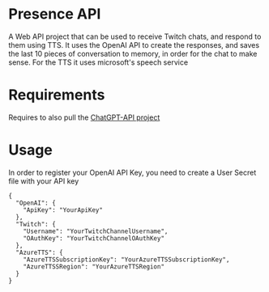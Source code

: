 # Presence API
A Web API project that can be used to receive Twitch chats, and respond to them using TTS. It uses the OpenAI API to create the responses, and saves the last 10 pieces of conversation to memory, in order for the chat to make sense. For the TTS it uses microsoft's speech service

# Requirements
Requires to also pull the [ChatGPT-API project](https://github.com/gspentzas1991/ChatGPT-API)

# Usage
In order to register your OpenAI API Key, you need to create a User Secret file with your API key
```
{
  "OpenAI": {
    "ApiKey": "YourApiKey"
  },
  "Twitch": {
    "Username": "YourTwitchChannelUsername",
    "OAuthKey": "YourTwitchChannelOAuthKey"
  },
  "AzureTTS": {
    "AzureTTSSubscriptionKey": "YourAzureTTSSubscriptionKey",
    "AzureTTSSRegion": "YourAzureTTSRegion"
  }
}
```
